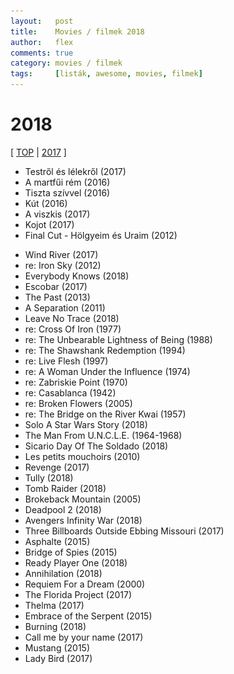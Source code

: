 ```yaml
---
layout:   post
title:    Movies / filmek 2018
author:   flex
comments: true
category: movies / filmek
tags:     [listák, awesome, movies, filmek]
---
```


<link rel='stylesheet' href='unitegallery/css/unite-gallery.css' type='text/css' /> 
<link rel='stylesheet' href='unitegallery/themes/default/ug-theme-default.css' type='text/css' /> 

<script type='text/javascript' src='unitegallery/js/jquery-11.0.min.js'></script>
<script type='text/javascript' src='unitegallery/js/unitegallery.min.js'></script> 
<script type='text/javascript' src='unitegallery/themes/tiles/ug-theme-tiles.js'></script>

# 2018

[ [TOP](TOP_movies.html) \| [2017](2017_movies.html) ]

<div id="gallery2018hu" style="display:none; margin-bottom: .7em; margin-left: 1.5%; margin-right: 1.5%; margin-top: .5em;">

<img alt="A martfűi rém (2016)" src="images/movies/2018/a_martfui_rem.jpg" data-image="images/movies/2018/a_martfui_rem_ORIGINAL.jpg" data-description="A martfűi rém (2016)">
<img alt="A viszkis (2017)" src="images/movies/2018/a_viszkis.jpg" data-image="images/movies/2018/a_viszkis_ORIGINAL.jpg" data-description="A viszkis (2017)">
<img alt="Kút (2016)" src="images/movies/2018/kut.jpg" data-image="images/movies/2018/kut_ORIGINAL.jpg" data-description="Kút (2016)">
<img alt="Testről és lélekről (2017)" src="images/movies/2018/testrol_es_lelekrol.jpg" data-image="images/movies/2018/testrol_es_lelekrol_ORIGINAL.jpg" data-description="Testről és lélekről (2017)">
<img alt="Tiszta szívvel (2016)" src="images/movies/2018/tiszta_szivvel.jpg" data-image="images/movies/2018/tiszta_szivvel_ORIGINAL.jpg" data-description="Tiszta szívvel (2016)">
<img alt="Kojot (2017)" src="images/movies/2018/kojot.jpg" data-image="images/movies/2018/kojot_ORIGINAL.jpg" data-description="Kojot (2017)">
<img alt="" src="images/movies/2018/final_cut.jpg" data-image="images/movies/2018/final_cut_ORIGINAL.jpg" data-description="">

</div>

<div class="newspaper2">

<ul>

<li>Testről és lélekről (2017)</li>
<li>A martfűi rém (2016)</li>
<li>Tiszta szívvel (2016)</li>
<li>Kút (2016)</li>
<li>A viszkis (2017)</li>
<li>Kojot (2017)</li>
<li>Final Cut - Hölgyeim és Uraim (2012)</li>

</ul>

</div>

<div id="gallery2018" style="display:none; margin-bottom: .7em; margin-left: 1.5%; margin-right: 1.5%; margin-top: .5em;">

<img alt="" src="images/movies/2018/wind_river.jpg" data-image="images/movies/2018/wind_river_ORIGINAL.jpg" data-description="">
<img alt="" src="images/movies/2018/iron_sky.jpg" data-image="images/movies/2018/iron_sky_ORIGINAL.jpg" data-description="">
<img alt="" src="images/movies/2018/everybody_knows.jpg" data-image="images/movies/2018/everybody_knows_ORIGINAL.jpg" data-description="">
<img alt="" src="images/movies/2018/escobar.jpg" data-image="images/movies/2018/escobar_ORIGINAL.jpg" data-description="">
<img alt="" src="images/movies/2018/the_past.jpg" data-image="images/movies/2018/the_past_ORIGINAL.jpg" data-description="">
<img alt="" src="images/movies/2018/a_separation.jpg" data-image="images/movies/2018/a_separation_ORIGINAL.jpg" data-description="">
<img alt="" src="images/movies/2018/leave_no_trace.jpg" data-image="images/movies/2018/leave_no_trace_ORIGINAL.jpg" data-description="">
<img alt="" src="images/movies/2018/cross_of_iron.jpg" data-image="images/movies/2018/cross_of_iron_ORIGINAL.jpg" data-description="">
<img alt="" src="images/movies/2018/the_unbearable_lightness_of_being.jpg" data-image="images/movies/2018/the_unbearable_lightness_of_being_ORIGINAL.jpg" data-description="">
<img alt="" src="images/movies/2018/the_shawshank_redemption.jpg" data-image="images/movies/2018/the_shawshank_redemption_ORIGINAL.jpg" data-description="">
<img alt="" src="images/movies/2018/live_flesh.jpg" data-image="images/movies/2018/live_flesh_ORIGINAL.jpg" data-description="">
<img alt="" src="images/movies/2018/a_woman_under_the_influence.jpg" data-image="images/movies/2018/a_woman_under_the_influence_ORIGINAL.jpg" data-description="">
<img alt="" src="images/movies/2018/zabriskie_point.jpg" data-image="images/movies/2018/zabriskie_point_ORIGINAL.jpg" data-description="">
<img alt="" src="images/movies/2018/casablanca.jpg" data-image="images/movies/2018/casablanca_ORIGINAL.jpg" data-description="">
<img alt="" src="images/movies/2018/broken_flowers.jpg" data-image="images/movies/2018/broken_flowers_ORIGINAL.jpg" data-description="">
<img alt="" src="images/movies/2018/the_bridge_on_the_river_kwai.jpg" data-image="images/movies/2018/the_bridge_on_the_river_kwai_ORIGINAL.jpg" data-description="">
<img alt="" src="images/movies/2018/solo_a_star_wars_story.jpg" data-image="images/movies/2018/solo_a_star_wars_story_ORIGINAL.jpg" data-description="">
<img alt="" src="images/movies/2018/the_man_from.U.N.C.L.E.jpg" data-image="images/movies/2018/the_man_from.U.N.C.L.E_ORIGINAL.jpg" data-description="">
<img alt="" src="images/movies/2018/sicario_day_of_the_soldado.jpg" data-image="images/movies/2018/sicario_day_of_the_soldado_ORIGINAL.jpg" data-description="">
<img alt="" src="images/movies/2018/les_petits_mouchoirs.jpg" data-image="images/movies/2018/les_petits_mouchoirs_ORIGINAL.jpg" data-description="">
<img alt="" src="images/movies/2018/revenge.jpg" data-image="images/movies/2018/revenge_ORIGINAL.jpg" data-description="">
<img alt="" src="images/movies/2018/tully.jpg" data-image="images/movies/2018/tully_ORIGINAL.jpg" data-description="">
<img alt="" src="images/movies/2018/tomb_raider.jpg" data-image="images/movies/2018/tomb_raider_ORIGINAL.jpg" data-description="">
<img alt="" src="images/movies/2018/brokeback_mountain.jpg" data-image="images/movies/2018/brokeback_mountain_ORIGINAL.jpg" data-description="">
<img alt="" src="images/movies/2018/deadpool_2.jpg" data-image="images/movies/2018/deadpool_2_ORIGINAL.jpg" data-description="">
<img alt="" src="images/movies/2018/avengers_infinity_war.jpg" data-image="images/movies/2018/avengers_infinity_war_ORIGINAL.jpg" data-description="">
<img alt="" src="images/movies/2018/three_billboards_outside_ebbing_missouri.jpg" data-image="images/movies/2018/three_billboards_outside_ebbing_missouri_ORIGINAL.jpg" data-description="">
<img alt="" src="images/movies/2018/asphalte.jpg" data-image="images/movies/2018/asphalte_ORIGINAL.jpg" data-description="">
<img alt="" src="images/movies/2018/bridge_of_spies.jpg" data-image="images/movies/2018/bridge_of_spies_ORIGINAL.jpg" data-description="">
<img alt="" src="images/movies/2018/ready_player_one.jpg" data-image="images/movies/2018/ready_player_one_ORIGINAL.jpg" data-description="">
<img alt="" src="images/movies/2018/annihilation.jpg" data-image="images/movies/2018/annihilation_ORIGINAL.jpg" data-description="">
<img alt="" src="images/movies/2018/requiem_for_a_dream.jpg" data-image="images/movies/2018/requiem_for_a_dream_ORIGINAL.jpg" data-description="">
<img alt="" src="images/movies/2018/the_florida_project.jpg" data-image="images/movies/2018/the_florida_project_ORIGINAL.jpg" data-description="">
<img alt="" src="images/movies/2018/thelma.jpg" data-image="images/movies/2018/thelma_ORIGINAL.jpg" data-description="">
<img alt="" src="images/movies/2018/embrace_of_the_serpent.jpg" data-image="images/movies/2018/embrace_of_the_serpent_ORIGINAL.jpg" data-description="">
<img alt="" src="images/movies/2018/mustang.jpg" data-image="images/movies/2018/mustang.jpg" data-description="">
<img alt="" src="images/movies/2018/burning.jpg" data-image="images/movies/2018/burning.jpg" data-description="">
<img alt="" src="images/movies/2018/call_me_by_your_name.jpg" data-image="images/movies/2018/call_me_by_your_name.jpg" data-description="">
<img alt="" src="images/movies/2018/lady_bird.jpg" data-image="images/movies/2018/lady_bird.jpg" data-description="">
</div>

<div class="newspaper2">

<ul>

<li>Wind River (2017)</li>
<li>re: Iron Sky (2012)</li>
<li>Everybody Knows (2018)</li>
<li>Escobar (2017)</li>
<li>The Past (2013)</li>
<li>A Separation (2011)</li>
<li>Leave No Trace (2018)</li>
<li>re: Cross Of Iron (1977)</li>
<li>re: The Unbearable Lightness of Being (1988)</li>
<li>re: The Shawshank Redemption (1994)</li>
<li>re: Live Flesh (1997)</li>
<li>re: A Woman Under the Influence (1974)</li>
<li>re: Zabriskie Point (1970)</li>
<li>re: Casablanca (1942)</li>
<li>re: Broken Flowers (2005)</li>
<li>re: The Bridge on the River Kwai (1957)</li>
<li>Solo A Star Wars Story (2018)</li>
<li>The Man From U.N.C.L.E. (1964-1968)</li>
<li>Sicario Day Of The Soldado (2018)</li>
<li>Les petits mouchoirs (2010)</li>
<li>Revenge (2017)</li>
<li>Tully (2018)</li>
<li>Tomb Raider (2018)</li>
<li>Brokeback Mountain (2005)</li>
<li>Deadpool 2 (2018)</li>
<li>Avengers Infinity War (2018)</li>
<li>Three Billboards Outside Ebbing Missouri (2017)</li>
<li>Asphalte (2015)</li>
<li>Bridge of Spies (2015)</li>
<li>Ready Player One (2018)</li>
<li>Annihilation (2018)</li>
<li>Requiem For a Dream (2000)</li>
<li>The Florida Project (2017)</li>
<li>Thelma (2017)</li>
<li>Embrace of the Serpent (2015)</li>
<li>Burning (2018)</li>
<li>Call me by your name (2017)</li>
<li>Mustang (2015)</li>
<li>Lady Bird (2017)</li>

</ul>

</div>

<script type="text/javascript"> 
	
	jQuery( document ).ready( function() { jQuery( "#gallery2018hu" ).unitegallery( {

		tiles_space_between_cols:      10,
		tiles_justified_space_between: 10,
		//tiles_col_width:               500,
		tile_enable_shadow:            true,
			tile_shadow_h: 			   3,			//position of horizontal shadow
			tile_shadow_v: 			   3,			//position of vertical shadow
			tile_shadow_blur: 		   5,			//shadow blur
			tile_shadow_spread: 	   2,			//shadow spread
			tile_shadow_color: 		   "#2B2B2B",	//shadow color

		theme_gallery_padding:         0,
		tiles_type: 				   "justified",

		gallery_width: 				   "100%",
		tiles_exact_width: 			   false,

		gallery_control_keyboard: 	   true,

	} ) } );
										   
	jQuery( document ).ready( function() { jQuery( "#gallery2018" ).unitegallery( {

		tiles_space_between_cols:      10,
		tiles_justified_space_between: 10,
		//tiles_col_width:               500,
		tile_enable_shadow:            true,
			tile_shadow_h: 			   3,			//position of horizontal shadow
			tile_shadow_v: 			   3,			//position of vertical shadow
			tile_shadow_blur: 		   5,			//shadow blur
			tile_shadow_spread: 	   2,			//shadow spread
			tile_shadow_color: 		   "#2B2B2B",	//shadow color

		theme_gallery_padding:         0,
		tiles_type: 				   "justified",

		gallery_width: 				   "100%",
		tiles_exact_width: 			   false,

		gallery_control_keyboard:      true,

	} ) } );

</script>